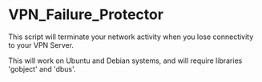 # VPN_Failure_Protector
This script will terminate your network activity when you lose connectivity to your VPN Server. 

This will work on Ubuntu and Debian systems, and will require libraries 'gobject' and 'dbus'.
